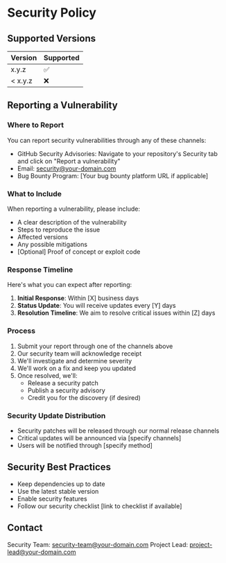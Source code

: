 # Security Policy

## Supported Versions

<!-- Instructions: Update the table below with your project's versions and support status -->
<!-- Use :white_check_mark: for supported versions and :x: for unsupported versions -->

| Version | Supported          |
| ------- | ------------------ |
| x.y.z   | :white_check_mark: |
| < x.y.z | :x:                |

## Reporting a Vulnerability

### Where to Report

<!-- Instructions: Choose and customize one or more of the following options -->

You can report security vulnerabilities through any of these channels:

- GitHub Security Advisories: Navigate to your repository's Security tab and click on "Report a
  vulnerability"
- Email: [security@your-domain.com](mailto:security@your-domain.com)
- Bug Bounty Program: [Your bug bounty platform URL if applicable]

### What to Include

When reporting a vulnerability, please include:

- A clear description of the vulnerability
- Steps to reproduce the issue
- Affected versions
- Any possible mitigations
- [Optional] Proof of concept or exploit code

### Response Timeline

Here's what you can expect after reporting:

1. **Initial Response**: Within [X] business days
2. **Status Update**: You will receive updates every [Y] days
3. **Resolution Timeline**: We aim to resolve critical issues within [Z] days

### Process

1. Submit your report through one of the channels above
2. Our security team will acknowledge receipt
3. We'll investigate and determine severity
4. We'll work on a fix and keep you updated
5. Once resolved, we'll:
   - Release a security patch
   - Publish a security advisory
   - Credit you for the discovery (if desired)

### Security Update Distribution

- Security patches will be released through our normal release channels
- Critical updates will be announced via [specify channels]
- Users will be notified through [specify method]

<!-- Instructions: Remove or modify sections above as needed for your project -->

## Security Best Practices

<!-- Instructions: Add any specific security guidelines for your project -->

- Keep dependencies up to date
- Use the latest stable version
- Enable security features
- Follow our security checklist [link to checklist if available]

## Contact

<!-- Instructions: Update with your project's contact information -->

Security Team: [security-team@your-domain.com](mailto:security-team@your-domain.com) Project Lead:
[project-lead@your-domain.com](mailto:project-lead@your-domain.com)
